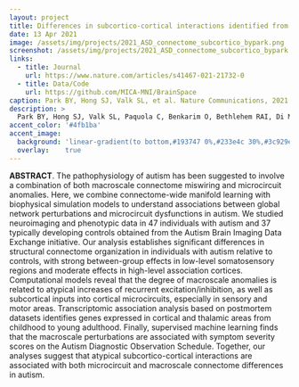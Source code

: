 ```yaml
---
layout: project
title: Differences in subcortico-cortical interactions identified from connectome and microcircuit models in autism
date: 13 Apr 2021
image: /assets/img/projects/2021_ASD_connectome_subcortico_bypark.png
screenshot: /assets/img/projects/2021_ASD_connectome_subcortico_bypark.png
links:
  - title: Journal
    url: https://www.nature.com/articles/s41467-021-21732-0
  - title: Data/Code
    url: https://github.com/MICA-MNI/BrainSpace
caption: Park BY, Hong SJ, Valk SL, et al. Nature Communications, 2021
description: >
  Park BY, Hong SJ, Valk SL, Paquola C, Benkarim O, Bethlehem RAI, Di Martino A, Milham MP, Gozzi A, Yeo BTT, Smallwood J, Bernhardt BC. "Differences in subcortico-cortical interactions identified from connectome and microcircuit models in autism", Nature Communications 12, 2225 (2021)
accent_color: '#4fb1ba'
accent_image:
  background: 'linear-gradient(to bottom,#193747 0%,#233e4c 30%,#3c929e 50%,#d5d5d4 70%,#cdccc8 100%)'
  overlay:    true
---
```


**ABSTRACT**. The pathophysiology of autism has been suggested to involve a combination of both macroscale connectome miswiring and microcircuit anomalies. Here, we combine connectome-wide manifold learning with biophysical simulation models to understand associations between global network perturbations and microcircuit dysfunctions in autism. We studied neuroimaging and phenotypic data in 47 individuals with autism and 37 typically developing controls obtained from the Autism Brain Imaging Data Exchange initiative. Our analysis establishes significant differences in structural connectome organization in individuals with autism relative to controls, with strong between-group effects in low-level somatosensory regions and moderate effects in high-level association cortices. Computational models reveal that the degree of macroscale anomalies is related to atypical increases of recurrent excitation/inhibition, as well as subcortical inputs into cortical microcircuits, especially in sensory and motor areas. Transcriptomic association analysis based on postmortem datasets identifies genes expressed in cortical and thalamic areas from childhood to young adulthood. Finally, supervised machine learning finds that the macroscale perturbations are associated with symptom severity scores on the Autism Diagnostic Observation Schedule. Together, our analyses suggest that atypical subcortico-cortical interactions are associated with both microcircuit and macroscale connectome differences in autism.
